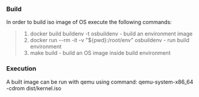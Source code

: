 ### Build
In order to build iso image of OS execute the following commands: 
>1. docker build buildenv -t osbuildenv - build an environment image 
>2. docker run --rm -it -v "${pwd}:/root/env" osbuildenv - run build environment
>3. make build - build an OS image inside build environment

### Execution
A built image can be run with qemu using command:
qemu-system-x86_64 -cdrom dist/kernel.iso